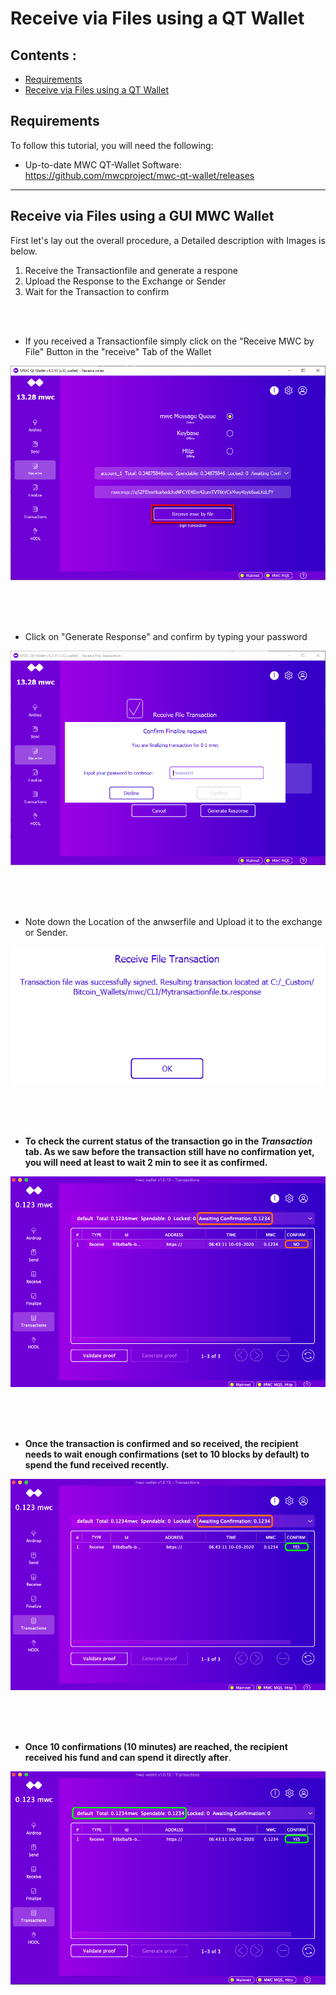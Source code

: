 # Receive via Files using a QT Wallet  


## Contents : 
  * [Requirements](#requirements)
  * [Receive via Files using a QT Wallet](#receive-via-files-using-a-gui-mwc-wallet)
  
## Requirements
To follow this tutorial, you will need the following:
- Up-to-date MWC QT-Wallet Software: https://github.com/mwcproject/mwc-qt-wallet/releases


------

## Receive via Files using a GUI MWC Wallet

 
 First let's lay out the overall procedure, a Detailed description with Images is below.
 
 1) Receive the Transactionfile and generate a respone
 2) Upload the Response to the Exchange or Sender
 3) Wait for the Transaction to confirm
 
  
  <br />
  <br /> 
  
  - If you received a Transactionfile simply click on the "Receive MWC by File" Button in the "receive" Tab of the Wallet
  
  ![receivefileqt](/static/img/receivefileqt.png "Receive Transaction File")  
  
  <br />
  <br /> 
  <br /> 
  
  - Click on "Generate Response" and confirm by typing your password
 
  
   ![generateresponse](/static/img/generateresponse1.png "Generate Response")  
   
   <br />
   <br /> 
   <br /> 
   
  - Note down the Location of the anwserfile and Upload it to the exchange or Sender.
  
  ![generateredsponse](/static/img/generateresponse2.png "Generate Response")
  
  <br />
  <br /> 
  <br /> 
  


- **To check the current status of the transaction go in the _Transaction_ tab. As we saw before the transaction still have no confirmation yet, you will need at least to wait 2 min to see it as confirmed.**

![unconfirmed](/static/img/gui10.png "Unconfirmed")

  <br />
  <br /> 
  <br />


- **Once the transaction is confirmed and so received, the recipient needs to wait enough confirmations (set to 10 blocks by default) to spend the fund received recently.**   

![confirmed](/static/img/gui11.png "awaiting confirmations")

  <br />
  <br /> 
  <br />


- **Once 10 confirmations (10 minutes) are reached, the recipient received his fund and can spend it directly after**.   

![+10confirmation](/static/img/gui12.png "+10 confirmations")



